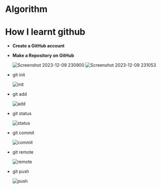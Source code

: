 # Algorithm

# How I learnt github

- **Create a GitHub account**
- **Make a Repository on GitHub**
    
    ![Screenshot 2023-12-09 230900](https://github.com/HasanASalah/Hasan/assets/152902952/920316c9-b3b7-42ab-891a-878b37ea4e5e)
![Screenshot 2023-12-09 231053](https://github.com/HasanASalah/Hasan/assets/152902952/e693c668-23e5-469e-97b5-164febf2a288)

    
    
    
- git init
    
   ![init](https://github.com/HasanASalah/Hasan/assets/152902952/eee58233-88a7-4f03-854f-2a209d3368a4)

- git add
    
    ![add](https://github.com/HasanASalah/Hasan/assets/152902952/cb409d0c-b38b-4ed6-a39f-b871917b342b)

    
- git status
    
   ![status](https://github.com/HasanASalah/Hasan/assets/152902952/6d2daeea-cda6-4a2e-ac15-dd336cb76677)
 
    
- git commit
    
   ![commit](https://github.com/HasanASalah/Hasan/assets/152902952/4679399d-ec54-4961-9d71-4749578c2944)

    
- git remote
    
    ![remote](https://github.com/HasanASalah/Hasan/assets/152902952/617cdf0c-d535-4069-9a17-93d286deeec4)

    
- git push
    
    ![push](https://github.com/HasanASalah/Hasan/assets/152902952/567d39dd-3853-49ce-ab72-2729ac838100)
